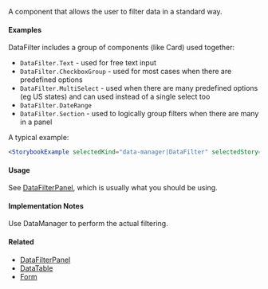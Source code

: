 A component that allows the user to filter data in a standard way.

#### Examples

DataFilter includes a group of components (like Card) used together:

- `DataFilter.Text` - used for free text input
- `DataFilter.CheckboxGroup` - used for most cases when there are predefined options
- `DataFilter.MultiSelect` - used when there are many predefined options (eg US states) and can used instead of a single select too
- `DataFilter.DateRange`
- `DataFilter.Section` - used to logically group filters when there are many in a panel

A typical example:

```jsx noeditor
<StorybookExample selectedKind="data-manager|DataFilter" selectedStory="default" />
```

#### Usage

See [DataFilterPanel](./DataFilterPanel), which is usually what you should be using.

#### Implementation Notes

Use DataManager to perform the actual filtering.

#### Related

- [DataFilterPanel](#!/DataFilterPanel)
- [DataTable](#!/DataTable)
- [Form](#!/Form)
